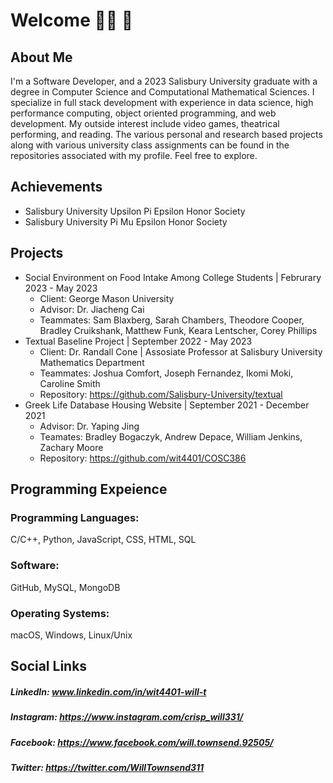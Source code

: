 # Welcome 👋🏽 🤖
## About Me 
I'm a Software Developer, and a 2023 Salisbury University graduate with a degree in Computer Science and Computational Mathematical Sciences. I specialize in full stack development with experience in data science, high performance computing, object oriented programming, and web development. My outside interest include video games, theatrical performing, and reading. The various personal and research based projects along with various university class assignments can be found in the repositories associated with my profile. Feel free to explore.
## Achievements
* Salisbury University Upsilon Pi Epsilon Honor Society
* Salisbury University Pi Mu Epsilon Honor Society
## Projects
* Social Environment on Food Intake Among College Students | Februrary 2023 - May 2023
  * Client: George Mason University
  * Advisor: Dr. Jiacheng Cai
  * Teammates: Sam Blaxberg, Sarah Chambers, Theodore Cooper, Bradley Cruikshank, Matthew Funk, Keara Lentscher, Corey Phillips 
* Textual Baseline Project | September 2022 - May 2023
  * Client: Dr. Randall Cone | Assosiate Professor at Salisbury University Mathematics Department
  * Teammates: Joshua Comfort, Joseph Fernandez, Ikomi Moki, Caroline Smith
  * Repository: https://github.com/Salisbury-University/textual
* Greek Life Database Housing Website | September 2021 - December 2021
  * Advisor: Dr. Yaping Jing
  * Teamates: Bradley Bogaczyk, Andrew Depace, William Jenkins, Zachary Moore
  * Repository: https://github.com/wit4401/COSC386

## Programming Expeience
### Programming Languages:
C/C++, Python, JavaScript, CSS, HTML, SQL
### Software:
GitHub, MySQL, MongoDB
### Operating Systems:
macOS, Windows, Linux/Unix
## Social Links
##### LinkedIn: www.linkedin.com/in/wit4401-will-t 
##### Instagram: https://www.instagram.com/crisp_will331/ 
##### Facebook: https://www.facebook.com/will.townsend.92505/ 
##### Twitter: https://twitter.com/WillTownsend311
